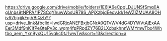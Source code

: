 https://drive.google.com/drive/mobile/folders/1E6IA6eCpqLDJUNSfSmq0AgUnbs9tNPPA/1P7SCgYhuwWosUR79S_APjXzbjdEedvJd/1eWZIZMUAA8OHivR7hjxjjkFqiVBiQzbY?usp=drive_link&fbclid=IwdGRjcANEFBxjbGNrA0QTvWV4dG4DYWVtAjExAAEer3Mdf9nK1fPeQtePv3c_wqm4fpPRpdZY76B2LXcbskhnnWMYmwTbx4Whtbo_aem_Yxn9yxQU15vqkc0tJ1wwTw&sort=13&direction=a
